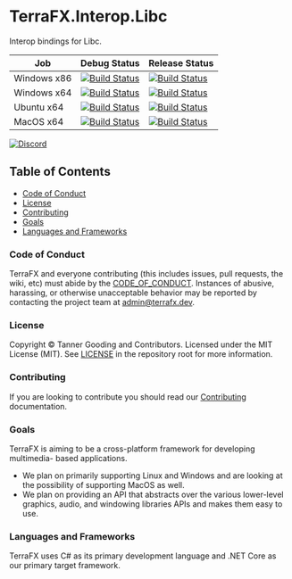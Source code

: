 # TerraFX.Interop.Libc

Interop bindings for Libc.

| Job | Debug Status | Release Status |
| --- | ------------ | -------------- |
| Windows x86 | [![Build Status](https://ci.terrafx.dev/_apis/build/status/terrafx.terrafx.interop.libc-ci?branchName=master&jobName=windows_debug_x86)](https://ci.terrafx.dev/_build/latest?definitionId=9&branchName=master) | [![Build Status](https://ci.terrafx.dev/_apis/build/status/terrafx.terrafx.interop.libc-ci?branchName=master&jobName=windows_release_x86)](https://ci.terrafx.dev/_build/latest?definitionId=9&branchName=master) |
| Windows x64 | [![Build Status](https://ci.terrafx.dev/_apis/build/status/terrafx.terrafx.interop.libc-ci?branchName=master&jobName=windows_debug_x64)](https://ci.terrafx.dev/_build/latest?definitionId=9&branchName=master) | [![Build Status](https://ci.terrafx.dev/_apis/build/status/terrafx.terrafx.interop.libc-ci?branchName=master&jobName=windows_release_x64)](https://ci.terrafx.dev/_build/latest?definitionId=9&branchName=master) |
| Ubuntu x64 | [![Build Status](https://ci.terrafx.dev/_apis/build/status/terrafx.terrafx.interop.libc-ci?branchName=master&jobName=ubuntu_debug_x64)](https://ci.terrafx.dev/_build/latest?definitionId=9&branchName=master) | [![Build Status](https://ci.terrafx.dev/_apis/build/status/terrafx.terrafx.interop.libc-ci?branchName=master&jobName=ubuntu_release_x64)](https://ci.terrafx.dev/_build/latest?definitionId=9&branchName=master) |
| MacOS x64 | [![Build Status](https://ci.terrafx.dev/_apis/build/status/terrafx.terrafx.interop.libc-ci?branchName=master&jobName=macos_debug_x64)](https://ci.terrafx.dev/_build/latest?definitionId=9&branchName=master) | [![Build Status](https://ci.terrafx.dev/_apis/build/status/terrafx.terrafx.interop.libc-ci?branchName=master&jobName=macos_release_x64)](https://ci.terrafx.dev/_build/latest?definitionId=9&branchName=master) |

[![Discord](https://img.shields.io/discord/593547387457372212.svg?label=Discord&style=plastic)](https://discord.terrafx.dev/)

## Table of Contents

* [Code of Conduct](#code-of-conduct)
* [License](#license)
* [Contributing](#contributing)
* [Goals](#goals)
* [Languages and Frameworks](#languages-and-frameworks)

### Code of Conduct

TerraFX and everyone contributing (this includes issues, pull requests, the
wiki, etc) must abide by the [CODE_OF_CONDUCT](CODE_OF_CONDUCT.md).
Instances of abusive, harassing, or otherwise unacceptable behavior may be
reported by contacting the project team at admin@terrafx.dev.

### License

Copyright © Tanner Gooding and Contributors. Licensed under the MIT License
(MIT). See [LICENSE](../LICENSE.md) in the repository root for more information.

### Contributing

If you are looking to contribute you should read our
[Contributing](CONTRIBUTING.md) documentation.

### Goals

TerraFX is aiming to be a cross-platform framework for developing multimedia-
based applications.

* We plan on primarily supporting Linux and Windows and are looking at the
  possibility of supporting MacOS as well.
* We plan on providing an API that abstracts over the various lower-level
  graphics, audio, and windowing libraries APIs and makes them easy to use.

### Languages and Frameworks

TerraFX uses C# as its primary development language and .NET Core as our primary
target framework.
